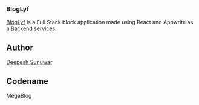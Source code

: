 ### BlogLyf

[BlogLyf]() is a Full Stack block application made using React and Appwrite as a Backend services.

## Author

[Deepesh Sunuwar](https://www.github.com/darkkphoenyx)

## Codename

MegaBlog
